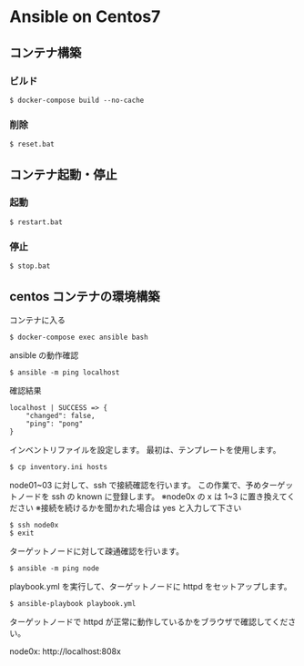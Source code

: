 # Ansible on Centos7

## コンテナ構築

### ビルド

```
$ docker-compose build --no-cache
```

### 削除

```
$ reset.bat
```

## コンテナ起動・停止

### 起動

```
$ restart.bat
```

### 停止

```
$ stop.bat
```

## centos コンテナの環境構築

コンテナに入る

```
$ docker-compose exec ansible bash
```

ansible の動作確認

```
$ ansible -m ping localhost
```

確認結果

```
localhost | SUCCESS => {
    "changed": false,
    "ping": "pong"
}
```

インベントリファイルを設定します。
最初は、テンプレートを使用します。

```
$ cp inventory.ini hosts
```

node01~03 に対して、ssh で接続確認を行います。
この作業で、予めターゲットノードを ssh の known に登録します。
※node0x の x は 1~3 に置き換えてください
※接続を続けるかを聞かれた場合は yes と入力して下さい

```
$ ssh node0x
$ exit
```

ターゲットノードに対して疎通確認を行います。

```
$ ansible -m ping node
```

playbook.yml を実行して、ターゲットノードに httpd をセットアップします。

```
$ ansible-playbook playbook.yml
```

ターゲットノードで httpd が正常に動作しているかをブラウザで確認してください。

node0x: http://localhost:808x

